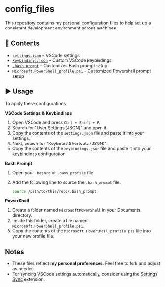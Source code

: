 # config_files

This repository contains my personal configuration files to help set up a consistent development environment across machines.

## 📝 Contents

- [`settings.json`](./settings.json) – VSCode settings
- [`keybindings.json`](./keybindings.json) – Custom VSCode keybindings
- [`.bash_prompt`](./.bash_prompt) – Customized Bash prompt setup
- [`Microsoft.PowerShell_profile.ps1`](./Microsoft.PowerShell_profile.ps1) - Customized Powershell prompt setup

## ▶️ Usage

To apply these configurations:

**VSCode Settings & Keybindings**

1. Open VSCode and press `Ctrl + Shift + P`.
2. Search for "User Settings (JSON)" and open it.
3. Copy the contents of the `settings.json` file and paste it into your settings.
4. Next, search for "Keyboard Shortcuts (JSON)".
5. Copy the contents of the `keybindings.json` file and paste it into your keybindings configuration.

**Bash Prompt**

1. Open your `.bashrc` or `.bash_profile` file.
2. Add the following line to source the `.bash_prompt` file:
   
   ```bash
   source /path/to/this/repo/.bash_prompt
   ```
   
**PowerShell**

1. Create a folder named `MicrosoftPowerShell` in your Documents directory.
2. Inside this folder, create a file named `Microsoft.PowerShell_profile.ps1`.
3. Copy the contents of the `Microsoft.PowerShell_profile.ps1` file into your new profile file.


## Notes

- These files reflect **my personal preferences**. Feel free to fork and adjust as needed.
- For syncing VSCode settings automatically, consider using the [Settings Sync](https://marketplace.visualstudio.com/items?itemName=Shan.code-settings-sync) extension.
